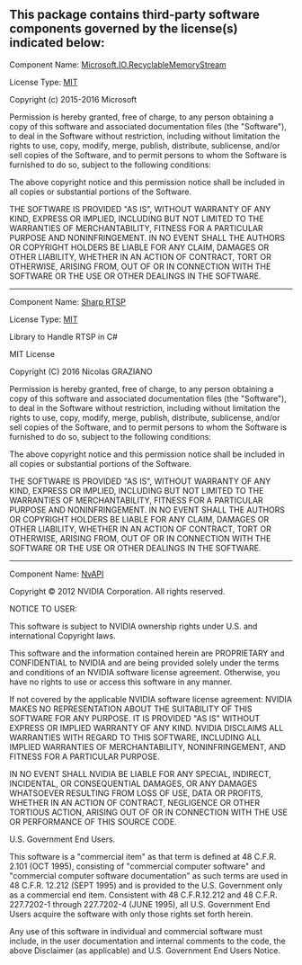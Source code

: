 This package contains third-party software components governed by the license(s) indicated below:
---------

Component Name: [Microsoft.IO.RecyclableMemoryStream](https://github.com/microsoft/Microsoft.IO.RecyclableMemoryStream)

License Type: [MIT](https://github.com/microsoft/Microsoft.IO.RecyclableMemoryStream/blob/master/LICENSE)

Copyright (c) 2015-2016 Microsoft

Permission is hereby granted, free of charge, to any person obtaining a copy
of this software and associated documentation files (the "Software"), to deal
in the Software without restriction, including without limitation the rights
to use, copy, modify, merge, publish, distribute, sublicense, and/or sell
copies of the Software, and to permit persons to whom the Software is
furnished to do so, subject to the following conditions:

The above copyright notice and this permission notice shall be included in
all copies or substantial portions of the Software.

THE SOFTWARE IS PROVIDED "AS IS", WITHOUT WARRANTY OF ANY KIND, EXPRESS OR
IMPLIED, INCLUDING BUT NOT LIMITED TO THE WARRANTIES OF MERCHANTABILITY,
FITNESS FOR A PARTICULAR PURPOSE AND NONINFRINGEMENT. IN NO EVENT SHALL THE
AUTHORS OR COPYRIGHT HOLDERS BE LIABLE FOR ANY CLAIM, DAMAGES OR OTHER
LIABILITY, WHETHER IN AN ACTION OF CONTRACT, TORT OR OTHERWISE, ARISING FROM,
OUT OF OR IN CONNECTION WITH THE SOFTWARE OR THE USE OR OTHER DEALINGS IN
THE SOFTWARE.

---------

Component Name: [Sharp RTSP](https://github.com/ngraziano/SharpRTSP)

License Type: [MIT](https://github.com/ngraziano/SharpRTSP/blob/master/LICENSE)

Library to Handle RTSP in C#

MIT License

Copyright (C) 2016 Nicolas GRAZIANO

Permission is hereby granted, free of charge, to any person obtaining a copy
of this software and associated documentation files (the "Software"), to deal
in the Software without restriction, including without limitation the rights
to use, copy, modify, merge, publish, distribute, sublicense, and/or sell
copies of the Software, and to permit persons to whom the Software is
furnished to do so, subject to the following conditions:

The above copyright notice and this permission notice shall be included in all
copies or substantial portions of the Software.

THE SOFTWARE IS PROVIDED "AS IS", WITHOUT WARRANTY OF ANY KIND, EXPRESS OR
IMPLIED, INCLUDING BUT NOT LIMITED TO THE WARRANTIES OF MERCHANTABILITY,
FITNESS FOR A PARTICULAR PURPOSE AND NONINFRINGEMENT. IN NO EVENT SHALL THE
AUTHORS OR COPYRIGHT HOLDERS BE LIABLE FOR ANY CLAIM, DAMAGES OR OTHER
LIABILITY, WHETHER IN AN ACTION OF CONTRACT, TORT OR OTHERWISE, ARISING FROM,
OUT OF OR IN CONNECTION WITH THE SOFTWARE OR THE USE OR OTHER DEALINGS IN THE
SOFTWARE.

---------

Component Name: [NvAPI](https://developer.nvidia.com/nvapi)

Copyright © 2012 NVIDIA Corporation.  All rights reserved.                                                                

NOTICE TO USER:                                                                                                              

This software is subject to NVIDIA ownership rights under U.S. and international Copyright laws.                             

This software and the information contained herein are PROPRIETARY and CONFIDENTIAL to NVIDIA and are being provided solely under the terms and conditions of an NVIDIA software license agreement.  Otherwise, you have no rights to use or access this software in any manner.

If not covered by the applicable NVIDIA software license agreement:
NVIDIA MAKES NO REPRESENTATION ABOUT THE SUITABILITY OF THIS SOFTWARE FOR ANY PURPOSE. IT IS PROVIDED "AS IS" WITHOUT EXPRESS OR IMPLIED WARRANTY OF ANY KIND. NVIDIA DISCLAIMS ALL WARRANTIES WITH REGARD TO THIS SOFTWARE, INCLUDING ALL IMPLIED WARRANTIES OF MERCHANTABILITY, NONINFRINGEMENT, AND FITNESS FOR A PARTICULAR PURPOSE.                  

IN NO EVENT SHALL NVIDIA BE LIABLE FOR ANY SPECIAL, INDIRECT, INCIDENTAL, OR CONSEQUENTIAL DAMAGES,                        OR ANY DAMAGES WHATSOEVER RESULTING FROM LOSS OF USE, DATA OR PROFITS,  WHETHER IN AN ACTION OF CONTRACT, NEGLIGENCE OR OTHER TORTIOUS ACTION,  ARISING OUT OF OR IN CONNECTION WITH THE USE OR PERFORMANCE OF THIS SOURCE CODE.

U.S. Government End Users.

This software is a "commercial item" as that term is defined at 48 C.F.R. 2.101 (OCT 1995), consisting  of "commercial computer  software"  and "commercial computer software documentation" as such terms are  used in 48 C.F.R. 12.212 (SEPT 1995) and is provided to the U.S. Government only as a commercial end item. Consistent with 48 C.F.R.12.212 and 48 C.F.R. 227.7202-1 through 227.7202-4 (JUNE 1995), all U.S. Government End Users acquire the software with only those rights set forth herein.                               

Any use of this software in individual and commercial software must include, in the user documentation and internal comments to the code, the above Disclaimer (as applicable) and U.S. Government End Users Notice.  